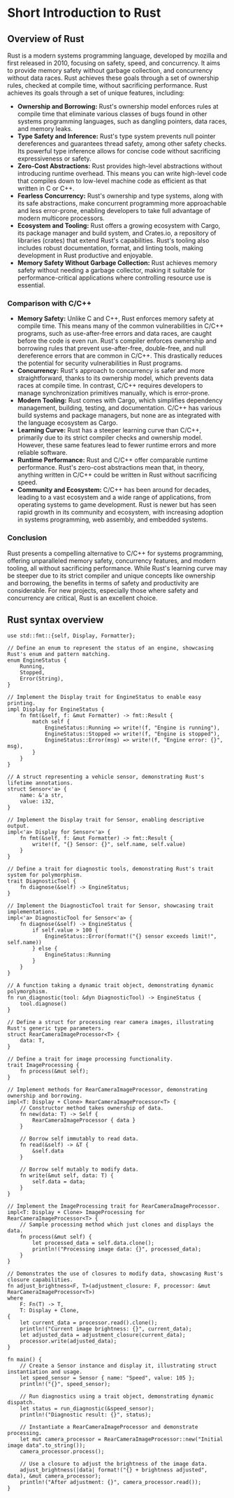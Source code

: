 # Short Introduction to Rust

## Overview of Rust
Rust is a modern systems programming language, developed by mozilla and first released in 2010, focusing on safety, speed, and concurrency. It aims to provide memory safety without garbage collection, and concurrency without data races. Rust achieves these goals through a set of ownership rules, checked at compile time, without sacrificing performance. Rust achieves its goals through a set of unique features, including:

- **Ownership and Borrowing:** Rust's ownership model enforces rules at compile time that eliminate various classes of bugs found in other systems programming languages, such as dangling pointers, data races, and memory leaks.
- **Type Safety and Inference:** Rust's type system prevents null pointer dereferences and guarantees thread safety, among other safety checks. Its powerful type inference allows for concise code without sacrificing expressiveness or safety.
- **Zero-Cost Abstractions:** Rust provides high-level abstractions without introducing runtime overhead. This means you can write high-level code that compiles down to low-level machine code as efficient as that written in C or C++.
- **Fearless Concurrency:** Rust's ownership and type systems, along with its safe abstractions, make concurrent programming more approachable and less error-prone, enabling developers to take full advantage of modern multicore processors.
- **Ecosystem and Tooling:** Rust offers a growing ecosystem with Cargo, its package manager and build system, and Crates.io, a repository of libraries (crates) that extend Rust's capabilities. Rust's tooling also includes robust documentation, format, and linting tools, making development in Rust productive and enjoyable.
- **Memory Safety Without Garbage Collection:** Rust achieves memory safety without needing a garbage collector, making it suitable for performance-critical applications where controlling resource use is essential.

### Comparison with C/C++

- **Memory Safety:** Unlike C and C++, Rust enforces memory safety at compile time. This means many of the common vulnerabilities in C/C++ programs, such as use-after-free errors and data races, are caught before the code is even run. Rust's compiler enforces ownership and borrowing rules that prevent use-after-free, double-free, and null dereference errors that are common in C/C++. This drastically reduces the potential for security vulnerabilities in Rust programs.
- **Concurrency:** Rust's approach to concurrency is safer and more straightforward, thanks to its ownership model, which prevents data races at compile time. In contrast, C/C++ requires developers to manage synchronization primitives manually, which is error-prone.
- **Modern Tooling:** Rust comes with Cargo, which simplifies dependency management, building, testing, and documentation. C/C++ has various build systems and package managers, but none are as integrated with the language ecosystem as Cargo.
- **Learning Curve:** Rust has a steeper learning curve than C/C++, primarily due to its strict compiler checks and ownership model. However, these same features lead to fewer runtime errors and more reliable software.
- **Runtime Performance:** Rust and C/C++ offer comparable runtime performance. Rust's zero-cost abstractions mean that, in theory, anything written in C/C++ could be written in Rust without sacrificing speed.
- **Community and Ecosystem:** C/C++ has been around for decades, leading to a vast ecosystem and a wide range of applications, from operating systems to game development. Rust is newer but has seen rapid growth in its community and ecosystem, with increasing adoption in systems programming, web assembly, and embedded systems.

### Conclusion
Rust presents a compelling alternative to C/C++ for systems programming, offering unparalleled memory safety, concurrency features, and modern tooling, all without sacrificing performance. While Rust's learning curve may be steeper due to its strict compiler and unique concepts like ownership and borrowing, the benefits in terms of safety and productivity are considerable. For new projects, especially those where safety and concurrency are critical, Rust is an excellent choice.


## Rust syntax overview
```rust,editable
use std::fmt::{self, Display, Formatter};

// Define an enum to represent the status of an engine, showcasing Rust's enum and pattern matching.
enum EngineStatus {
    Running,
    Stopped,
    Error(String),
}

// Implement the Display trait for EngineStatus to enable easy printing.
impl Display for EngineStatus {
    fn fmt(&self, f: &mut Formatter) -> fmt::Result {
        match self {
            EngineStatus::Running => write!(f, "Engine is running"),
            EngineStatus::Stopped => write!(f, "Engine is stopped"),
            EngineStatus::Error(msg) => write!(f, "Engine error: {}", msg),
        }
    }
}

// A struct representing a vehicle sensor, demonstrating Rust's lifetime annotations.
struct Sensor<'a> {
    name: &'a str,
    value: i32,
}

// Implement the Display trait for Sensor, enabling descriptive output.
impl<'a> Display for Sensor<'a> {
    fn fmt(&self, f: &mut Formatter) -> fmt::Result {
        write!(f, "{} Sensor: {}", self.name, self.value)
    }
}

// Define a trait for diagnostic tools, demonstrating Rust's trait system for polymorphism.
trait DiagnosticTool {
    fn diagnose(&self) -> EngineStatus;
}

// Implement the DiagnosticTool trait for Sensor, showcasing trait implementations.
impl<'a> DiagnosticTool for Sensor<'a> {
    fn diagnose(&self) -> EngineStatus {
        if self.value > 100 {
            EngineStatus::Error(format!("{} sensor exceeds limit!", self.name))
        } else {
            EngineStatus::Running
        }
    }
}

// A function taking a dynamic trait object, demonstrating dynamic polymorphism.
fn run_diagnostic(tool: &dyn DiagnosticTool) -> EngineStatus {
    tool.diagnose()
}

// Define a struct for processing rear camera images, illustrating Rust's generic type parameters.
struct RearCameraImageProcessor<T> {
    data: T,
}

// Define a trait for image processing functionality.
trait ImageProcessing {
    fn process(&mut self);
}

// Implement methods for RearCameraImageProcessor, demonstrating ownership and borrowing.
impl<T: Display + Clone> RearCameraImageProcessor<T> {
    // Constructor method takes ownership of data.
    fn new(data: T) -> Self {
        RearCameraImageProcessor { data }
    }

    // Borrow self immutably to read data.
    fn read(&self) -> &T {
        &self.data
    }

    // Borrow self mutably to modify data.
    fn write(&mut self, data: T) {
        self.data = data;
    }
}

// Implement the ImageProcessing trait for RearCameraImageProcessor.
impl<T: Display + Clone> ImageProcessing for RearCameraImageProcessor<T> {
    // Sample processing method which just clones and displays the data.
    fn process(&mut self) {
        let processed_data = self.data.clone();
        println!("Processing image data: {}", processed_data);
    }
}

// Demonstrates the use of closures to modify data, showcasing Rust's closure capabilities.
fn adjust_brightness<F, T>(adjustment_closure: F, processor: &mut RearCameraImageProcessor<T>)
where
    F: Fn(T) -> T,
    T: Display + Clone,
{
    let current_data = processor.read().clone();
    println!("Current image brightness: {}", current_data);
    let adjusted_data = adjustment_closure(current_data);
    processor.write(adjusted_data);
}

fn main() {
    // Create a Sensor instance and display it, illustrating struct instantiation and usage.
    let speed_sensor = Sensor { name: "Speed", value: 105 };
    println!("{}", speed_sensor);

    // Run diagnostics using a trait object, demonstrating dynamic dispatch.
    let status = run_diagnostic(&speed_sensor);
    println!("Diagnostic result: {}", status);

    // Instantiate a RearCameraImageProcessor and demonstrate processing.
    let mut camera_processor = RearCameraImageProcessor::new("Initial image data".to_string());
    camera_processor.process();

    // Use a closure to adjust the brightness of the image data.
    adjust_brightness(|data| format!("{} + brightness adjusted", data), &mut camera_processor);
    println!("After adjustment: {}", camera_processor.read());
}


```
